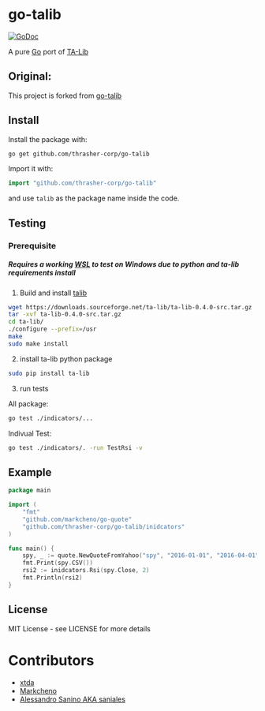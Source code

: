# go-talib

[![GoDoc](http://godoc.org/github.com/thrasher-corp/go-talib?status.svg)](http://godoc.org/github.com/thrasher-corp/go-talib) 

A pure [Go](http://golang.org/) port of [TA-Lib](http://ta-lib.org)

## Original:

This project is forked from [go-talib](github.com/markcheno/go-talib)

## Install

Install the package with:

```bash
go get github.com/thrasher-corp/go-talib
```

Import it with:

```go
import "github.com/thrasher-corp/go-talib"
```

and use `talib` as the package name inside the code.

## Testing

### Prerequisite

##### **Requires a working [WSL](https://en.wikipedia.org/wiki/Windows_Subsystem_for_Linux) to test on Windows due to python and ta-lib requirements** install

1) Build and install [talib](https://downloads.sourceforge.net/ta-lib/ta-lib-0.4.0-src.tar.gz) 

```bash
wget https://downloads.sourceforge.net/ta-lib/ta-lib-0.4.0-src.tar.gz
tar -xvf ta-lib-0.4.0-src.tar.gz
cd ta-lib/
./configure --prefix=/usr
make
sudo make install
```

2) install ta-lib python package 

```bash
sudo pip install ta-lib
```

3) run tests

All package:
```bash
go test ./indicators/... 
```
Indivual Test:
```bash
go test ./indicators/. -run TestRsi -v
```

## Example

```go
package main

import (
	"fmt"
	"github.com/markcheno/go-quote"
	"github.com/thrasher-corp/go-talib/inidcators"
)

func main() {
	spy, _ := quote.NewQuoteFromYahoo("spy", "2016-01-01", "2016-04-01", quote.Daily, true)
	fmt.Print(spy.CSV())
	rsi2 := inidcators.Rsi(spy.Close, 2)
	fmt.Println(rsi2)
}
```

## License

MIT License  - see LICENSE for more details

# Contributors

- [xtda](https://github.com/xtda)
- [Markcheno](https://github.com/markcheno) 
- [Alessandro Sanino AKA saniales](https://github.com/saniales)
